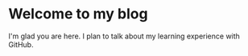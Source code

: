 # Welcome to my blog

I'm glad you are here. I plan to talk about my learning experience with GitHub.
